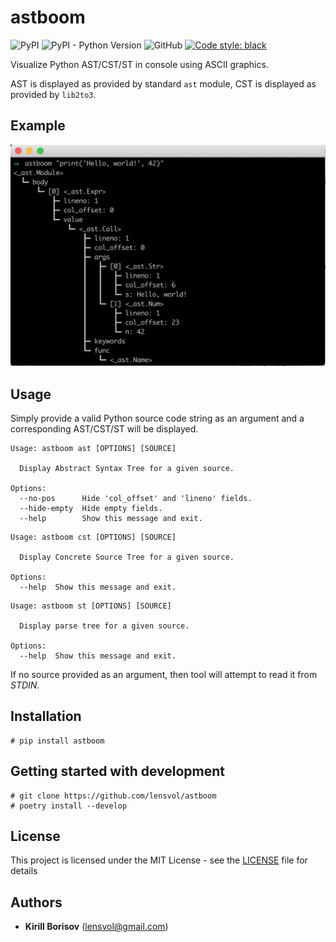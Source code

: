 # astboom
![PyPI](https://img.shields.io/pypi/v/astboom) 
![PyPI - Python Version](https://img.shields.io/pypi/pyversions/astboom)
![GitHub](https://img.shields.io/github/license/lensvol/astboom)
[![Code style: black](https://img.shields.io/badge/code%20style-black-000000.svg)](https://github.com/psf/black)

Visualize Python AST/CST/ST in console using ASCII graphics.

AST is displayed as provided by standard `ast` module, CST is displayed as provided by `lib2to3`.

## Example

![Example usage](https://raw.githubusercontent.com/lensvol/astboom/master/docs/example.png)

## Usage

Simply provide a valid Python source code string as an argument
and a corresponding AST/CST/ST will be displayed.

```
Usage: astboom ast [OPTIONS] [SOURCE]

  Display Abstract Syntax Tree for a given source.

Options:
  --no-pos      Hide 'col_offset' and 'lineno' fields.
  --hide-empty  Hide empty fields.
  --help        Show this message and exit.
```

```
Usage: astboom cst [OPTIONS] [SOURCE]

  Display Concrete Source Tree for a given source.

Options:
  --help  Show this message and exit.
```

```
Usage: astboom st [OPTIONS] [SOURCE]

  Display parse tree for a given source.

Options:
  --help  Show this message and exit.
```

If no source provided as an argument, then tool will attempt to read it
from *STDIN*.

## Installation

```shell script
# pip install astboom
```

## Getting started with development

```shell script
# git clone https://github.com/lensvol/astboom
# poetry install --develop
```

## License

This project is licensed under the MIT License - see the [LICENSE](LICENSE) file for details

## Authors

* **Kirill Borisov** ([lensvol@gmail.com](mailto:lensvol@gmail.com))
